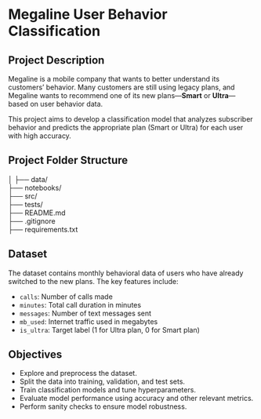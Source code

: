 # Megaline User Behavior Classification

## Project Description

Megaline is a mobile company that wants to better understand its customers’ behavior. Many customers are still using legacy plans, and Megaline wants to recommend one of its new plans—**Smart** or **Ultra**—based on user behavior data.

This project aims to develop a classification model that analyzes subscriber behavior and predicts the appropriate plan (Smart or Ultra) for each user with high accuracy.

## Project Folder Structure
│
├── data/                
├── notebooks/           
├── src/                 
├── tests/               
├── README.md            
├── .gitignore           
├── requirements.txt     

## Dataset

The dataset contains monthly behavioral data of users who have already switched to the new plans. The key features include:

- `calls`: Number of calls made
- `minutes`: Total call duration in minutes
- `messages`: Number of text messages sent
- `mb_used`: Internet traffic used in megabytes
- `is_ultra`: Target label (1 for Ultra plan, 0 for Smart plan)

## Objectives

- Explore and preprocess the dataset.
- Split the data into training, validation, and test sets.
- Train classification models and tune hyperparameters.
- Evaluate model performance using accuracy and other relevant metrics.
- Perform sanity checks to ensure model robustness.
